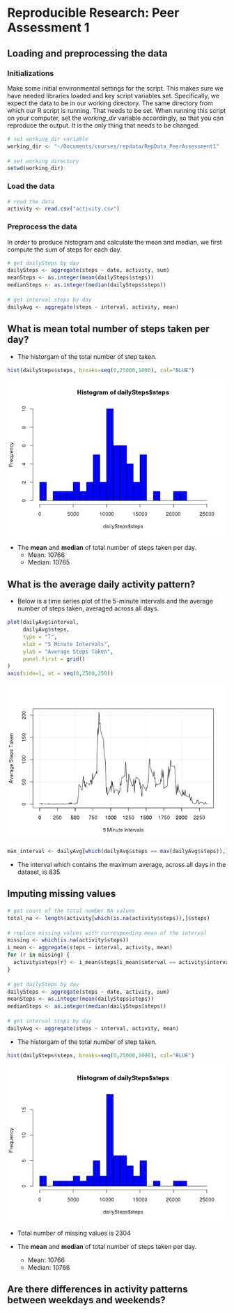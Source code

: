 # Reproducible Research: Peer Assessment 1

## Loading and preprocessing the data

### Initializations

Make some initial environmental settings for the script. This makes sure we have needed libraries loaded and key script variables set. Specifically, we expect the data to be in our working directory. The same directory from which our R script is running. That needs to be set.  When running this script on your computer, set the *working_dir* variable accordingly, so that you can reproduce the output. It is the only thing that needs to be changed.


```r
# set working_dir variable
working_dir <- "~/Documents/courses/repdata/RepData_PeerAssessment1"

# set working directory
setwd(working_dir)
```

### Load the data


```r
# read the data
activity <- read.csv("activity.csv") 
```


### Preprocess the data

In order to produce histogram and calculate the mean and median, we first compute the sum of steps for each day. 


```r
# get dailySteps by day
dailySteps <- aggregate(steps ~ date, activity, sum)
meanSteps <- as.integer(mean(dailySteps$steps))
medianSteps <- as.integer(median(dailySteps$steps))

# get interval steps by day
dailyAvg <- aggregate(steps ~ interval, activity, mean)
```

## What is mean total number of steps taken per day?

* The historgam of the total number of step taken.


```r
hist(dailySteps$steps, breaks=seq(0,25000,1000), col="BLUE")
```

![](PA1_template_files/figure-html/unnamed-chunk-4-1.png) 

* The **mean** and **median** of total number of steps taken per day.
    * Mean: 10766
    * Median: 10765
  
## What is the average daily activity pattern?

* Below is a time series plot of the 5-minute intervals and the average number of steps taken, averaged across all days.



```r
plot(dailyAvg$interval,
     dailyAvg$steps,
     type = "l",
     xlab = "5 Minute Intervals",
     ylab = "Average Steps Taken",
     panel.first = grid()
)
axis(side=1, at = seq(0,2500,250))
```

![](PA1_template_files/figure-html/unnamed-chunk-5-1.png) 



```r
max_interval <- dailyAvg[which(dailyAvg$steps == max(dailyAvg$steps)),]$interval
```

* The interval which contains the maximum average, across all days in the dataset, is $835$


## Imputing missing values


```r
# get count of the total number NA values
total_na <- length(activity[which(is.na(activity$steps)),]$steps)

# replace missing values with corresponding mean of the interval
missing <- which(is.na(activity$steps))
i_mean <- aggregate(steps ~ interval, activity, mean)
for (r in missing) {
  activity$steps[r] <- i_mean$steps[i_mean$interval == activity$interval[r]]
}

# get dailySteps by day
dailySteps <- aggregate(steps ~ date, activity, sum)
meanSteps <- as.integer(mean(dailySteps$steps))
medianSteps <- as.integer(median(dailySteps$steps))

# get interval steps by day
dailyAvg <- aggregate(steps ~ interval, activity, mean)
```

* The historgam of the total number of step taken.


```r
hist(dailySteps$steps, breaks=seq(0,25000,1000), col="BLUE")
```

![](PA1_template_files/figure-html/unnamed-chunk-8-1.png) 

* Total number of missing values is $2304$

* The **mean** and **median** of total number of steps taken per day.
    * Mean: $10766$
    * Median: $10766$

## Are there differences in activity patterns between weekdays and weekends?

